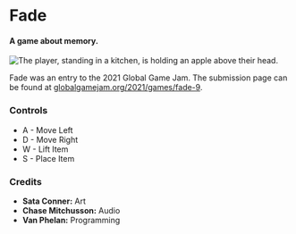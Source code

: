 # Fade

#### A game about memory.

![The player, standing in a kitchen, is holding an apple above their head.](https://raw.githubusercontent.com/vanPhelan/Lost-And-Found/main/screenshot.png)

Fade was an entry to the 2021 Global Game Jam. The submission page can be found at [globalgamejam.org/2021/games/fade-9](https://globalgamejam.org/2021/games/fade-9).

### Controls
* A - Move Left
* D - Move Right
* W - Lift Item
* S - Place Item

### Credits
* **Sata Conner:** Art
* **Chase Mitchusson:** Audio
* **Van Phelan:** Programming
